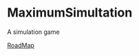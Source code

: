 # MaximumSimultation
A simulation game

[RoadMap](https://github.com/theRealShoon/MaximumSimultation/projects)
